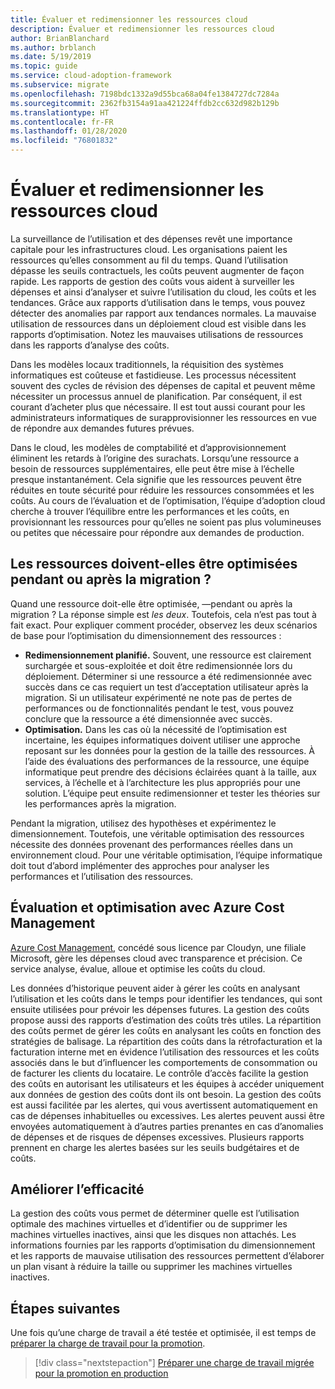 ```yaml
---
title: Évaluer et redimensionner les ressources cloud
description: Évaluer et redimensionner les ressources cloud
author: BrianBlanchard
ms.author: brblanch
ms.date: 5/19/2019
ms.topic: guide
ms.service: cloud-adoption-framework
ms.subservice: migrate
ms.openlocfilehash: 7198bdc1332a9d55bca68a04fe1384727dc7284a
ms.sourcegitcommit: 2362fb3154a91aa421224ffdb2cc632d982b129b
ms.translationtype: HT
ms.contentlocale: fr-FR
ms.lasthandoff: 01/28/2020
ms.locfileid: "76801832"
---
```

# <a name="benchmark-and-resize-cloud-assets"></a>Évaluer et redimensionner les ressources cloud

La surveillance de l’utilisation et des dépenses revêt une importance capitale pour les infrastructures cloud. Les organisations paient les ressources qu’elles consomment au fil du temps. Quand l’utilisation dépasse les seuils contractuels, les coûts peuvent augmenter de façon rapide. Les rapports de gestion des coûts vous aident à surveiller les dépenses et ainsi d’analyser et suivre l’utilisation du cloud, les coûts et les tendances. Grâce aux rapports d’utilisation dans le temps, vous pouvez détecter des anomalies par rapport aux tendances normales. La mauvaise utilisation de ressources dans un déploiement cloud est visible dans les rapports d’optimisation. Notez les mauvaises utilisations de ressources dans les rapports d’analyse des coûts.

Dans les modèles locaux traditionnels, la réquisition des systèmes informatiques est coûteuse et fastidieuse. Les processus nécessitent souvent des cycles de révision des dépenses de capital et peuvent même nécessiter un processus annuel de planification. Par conséquent, il est courant d’acheter plus que nécessaire. Il est tout aussi courant pour les administrateurs informatiques de surapprovisionner les ressources en vue de répondre aux demandes futures prévues.

Dans le cloud, les modèles de comptabilité et d’approvisionnement éliminent les retards à l’origine des surachats. Lorsqu’une ressource a besoin de ressources supplémentaires, elle peut être mise à l’échelle presque instantanément. Cela signifie que les ressources peuvent être réduites en toute sécurité pour réduire les ressources consommées et les coûts. Au cours de l’évaluation et de l’optimisation, l’équipe d’adoption cloud cherche à trouver l’équilibre entre les performances et les coûts, en provisionnant les ressources pour qu’elles ne soient pas plus volumineuses ou petites que nécessaire pour répondre aux demandes de production.

<!-- markdownlint-disable MD026 -->

## <a name="should-assets-be-optimized-during-or-after-the-migration"></a>Les ressources doivent-elles être optimisées pendant ou après la migration ?

Quand une ressource doit-elle être optimisée, &mdash;pendant ou après la migration ? La réponse simple est *les deux*. Toutefois, cela n’est pas tout à fait exact. Pour expliquer comment procéder, observez les deux scénarios de base pour l’optimisation du dimensionnement des ressources :

- **Redimensionnement planifié.** Souvent, une ressource est clairement surchargée et sous-exploitée et doit être redimensionnée lors du déploiement. Déterminer si une ressource a été redimensionnée avec succès dans ce cas requiert un test d’acceptation utilisateur après la migration. Si un utilisateur expérimenté ne note pas de pertes de performances ou de fonctionnalités pendant le test, vous pouvez conclure que la ressource a été dimensionnée avec succès.
- **Optimisation.** Dans les cas où la nécessité de l’optimisation est incertaine, les équipes informatiques doivent utiliser une approche reposant sur les données pour la gestion de la taille des ressources. À l’aide des évaluations des performances de la ressource, une équipe informatique peut prendre des décisions éclairées quant à la taille, aux services, à l’échelle et à l’architecture les plus appropriés pour une solution. L’équipe peut ensuite redimensionner et tester les théories sur les performances après la migration.

Pendant la migration, utilisez des hypothèses et expérimentez le dimensionnement. Toutefois, une véritable optimisation des ressources nécessite des données provenant des performances réelles dans un environnement cloud. Pour une véritable optimisation, l’équipe informatique doit tout d’abord implémenter des approches pour analyser les performances et l’utilisation des ressources.

## <a name="benchmark-and-optimize-with-azure-cost-management"></a>Évaluation et optimisation avec Azure Cost Management

[Azure Cost Management](https://docs.microsoft.com/azure/cost-management/overview), concédé sous licence par Cloudyn, une filiale Microsoft, gère les dépenses cloud avec transparence et précision. Ce service analyse, évalue, alloue et optimise les coûts du cloud.

Les données d’historique peuvent aider à gérer les coûts en analysant l’utilisation et les coûts dans le temps pour identifier les tendances, qui sont ensuite utilisées pour prévoir les dépenses futures. La gestion des coûts propose aussi des rapports d’estimation des coûts très utiles. La répartition des coûts permet de gérer les coûts en analysant les coûts en fonction des stratégies de balisage. La répartition des coûts dans la rétrofacturation et la facturation interne met en évidence l’utilisation des ressources et les coûts associés dans le but d’influencer les comportements de consommation ou de facturer les clients du locataire. Le contrôle d’accès facilite la gestion des coûts en autorisant les utilisateurs et les équipes à accéder uniquement aux données de gestion des coûts dont ils ont besoin. La gestion des coûts est aussi facilitée par les alertes, qui vous avertissent automatiquement en cas de dépenses inhabituelles ou excessives. Les alertes peuvent aussi être envoyées automatiquement à d’autres parties prenantes en cas d’anomalies de dépenses et de risques de dépenses excessives. Plusieurs rapports prennent en charge les alertes basées sur les seuils budgétaires et de coûts.

## <a name="improve-efficiency"></a>Améliorer l’efficacité

La gestion des coûts vous permet de déterminer quelle est l’utilisation optimale des machines virtuelles et d’identifier ou de supprimer les machines virtuelles inactives, ainsi que les disques non attachés. Les informations fournies par les rapports d’optimisation du dimensionnement et les rapports de mauvaise utilisation des ressources permettent d’élaborer un plan visant à réduire la taille ou supprimer les machines virtuelles inactives.

## <a name="next-steps"></a>Étapes suivantes

Une fois qu’une charge de travail a été testée et optimisée, il est temps de [préparer la charge de travail pour la promotion](./ready.md).

> [!div class="nextstepaction"]
> [Préparer une charge de travail migrée pour la promotion en production](./ready.md)
